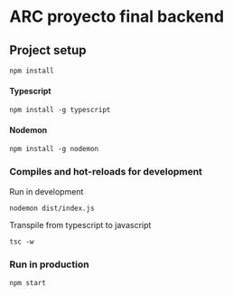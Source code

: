 # ARC proyecto final backend

## Project setup
`npm install`

#### Typescript

`npm install -g typescript`

#### Nodemon

`npm install -g nodemon`

### Compiles and hot-reloads for development

Run in development

`nodemon dist/index.js`

Transpile from typescript to javascript

`tsc -w`

### Run in production

`npm start`